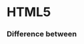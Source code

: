 # HTML5

### Difference between <script>, <script async>, <script defer>

<script> - HTML parsing is blocked, the script is fetched and executed immediately, HTML parsing resumes after the script is executed.
<script async> - The script will be fetched in parallel to HTML parsing and executed as soon as it is available (potentially before HTML parsing completes). Use async when the script is independent of any other scripts on the page, for example, analytics.

<script defer> - The script will be fetched in parallel to HTML parsing and executed when the page has finished parsing. If there are multiple of them, each deferred script is executed in the order they were encoun­tered in the document. If a script relies on a fully-parsed DOM, the defer attribute will be useful in ensuring that the HTML is fully parsed before executing. There's not much difference in putting a normal <script> at the end of <body>. A deferred script must not contain document.write.

# What is progressive rendering ?

